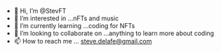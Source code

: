 - 👋 Hi, I’m @StevFT
- 👀 I’m interested in ...nFTs and music
- 🌱 I’m currently learning ...coding for NFTs
- 💞️ I’m looking to collaborate on ...anything to learn  more about coding
- 📫 How to reach me ... steve.delafe@gmail.com


<!---
StevFT/StevFT is a ✨ special ✨ repository because its `README.md` (this file) appears on your GitHub profile.
You can click the Preview link to take a look at your changes.
--->

